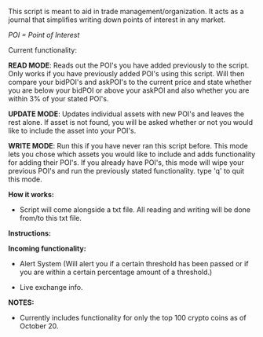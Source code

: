 This script is meant to aid in trade management/organization. It acts as a journal that simplifies
writing down points of interest in any market.

*POI = Point of Interest*

Current functionality:

**READ MODE**: Reads out the POI's you have added previously to the script. Only works if you have
previously added POI's using this script. Will then compare your bidPOI's and askPOI's to the current price
and state whether you are below your bidPOI or above your askPOI and also whether you are within 3% of your stated POI's.

**UPDATE MODE**: Updates individual assets with new POI's and leaves the rest alone. If asset is not
found, you will be asked whether or not you would like to include the asset into your POI's.

**WRITE MODE**: Run this if you have never ran this script before. This mode lets you chose which assets
you would like to include and adds functionality for adding their POI's. If you already have POI's, this
mode will wipe your previous POI's and run the previously stated functionality. type 'q' to quit this mode.


**How it works:**

* Script will come alongside a txt file. All reading and writing will be done from/to this txt file.


**Instructions:**



**Incoming functionality:**

* Alert System (Will alert you if a certain threshold has been passed or if you are within a certain
percentage amount of a threshold.)

* Live exchange info.



**NOTES:**

* Currently includes functionality for only the top 100 crypto coins as of October 20.
